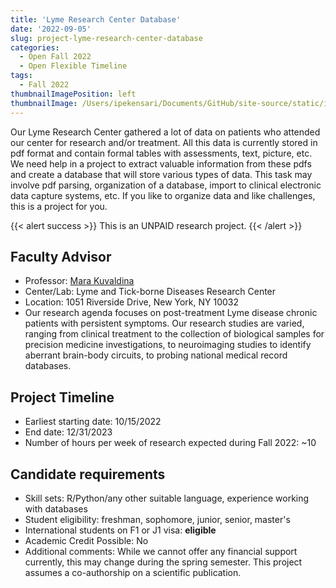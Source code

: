 ```yaml
---
title: 'Lyme Research Center Database'
date: '2022-09-05'
slug: project-lyme-research-center-database
categories:
  - Open Fall 2022 
  - Open Flexible Timeline
tags:
  - Fall 2022
thumbnailImagePosition: left
thumbnailImage: /Users/ipekensari/Documents/GitHub/site-source/static/img/construction.png
---
```



<!--more-->

Our Lyme Research Center gathered a lot of data on patients who attended our center for research and/or treatment. All this data is currently stored in pdf format and contain formal tables with assessments, text, picture, etc.  We need help in a project to extract valuable information from these pdfs and create a database that will store various types of data.  This task may involve pdf parsing, organization of a database, import to clinical electronic data capture systems, etc. If you like to organize data and like challenges, this is a project for you. 

{{< alert success >}}
This is an UNPAID research project.
{{< /alert >}}

## Faculty Advisor
+ Professor: [Mara Kuvaldina](https://www.columbia-lyme.org/)
+ Center/Lab: Lyme and Tick-borne Diseases Research Center
+ Location: 1051 Riverside Drive, New York, NY 10032
+ Our research agenda focuses on post-treatment Lyme disease chronic patients with persistent symptoms. Our research studies are varied, ranging from clinical treatment to the collection of biological samples for precision medicine investigations, to neuroimaging studies to identify aberrant brain-body circuits, to probing national medical record databases.

## Project Timeline
+ Earliest starting date: 10/15/2022
+ End date: 12/31/2023
+ Number of hours per week of research expected during Fall 2022: ~10

## Candidate requirements
+ Skill sets: R/Python/any other suitable language, experience working with databases
+ Student eligibility: freshman, sophomore, junior, senior, master's
+ International students on F1 or J1 visa: **eligible**
+ Academic Credit Possible: No
+ Additional comments: While we cannot offer any financial support currently, this may change during the spring semester. This project assumes a co-authorship on a scientific publication.

